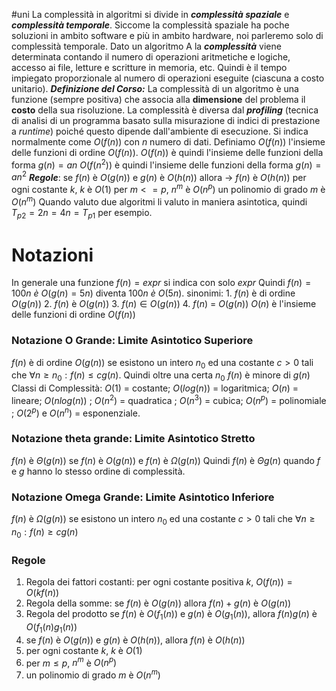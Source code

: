 #uni 
La complessità in algoritmi si divide in ___complessità spaziale___ e ___complessità temporale___. Siccome la complessità spaziale ha poche soluzioni in ambito software  e più in ambito hardware, noi parleremo solo di complessità temporale. 
Dato un algoritmo A la ___complessità___ viene determinata contando il numero di operazioni aritmetiche e logiche, accesso ai file, letture e scritture in memoria, etc. 
Quindi è il tempo impiegato proporzionale al numero di operazioni eseguite (ciascuna a costo unitario).
___Definizione del Corso:___
	La complessità di un algoritmo è una funzione (sempre positiva) che associa alla __dimensione__ del problema il __costo__ della sua risoluzione.
La complessità è diversa dal ___profiling___ (tecnica di analisi di un programma basato sulla misurazione di indici di prestazione a _runtime_) poiché questo dipende dall'ambiente di esecuzione. 
Si indica normalmente come $O(f(n))$ con $n$ numero di dati. 
Definiamo $O(f(n))$ l'insieme delle funzioni di ordine $O(f(n))$.
$O(f(n))$ è quindi l'insieme delle funzioni della forma $g(n) = an$ 
$O(f(n^2))$ è quindi l'insieme delle funzioni della forma $g(n) = an^2$ 
___Regole___:
	se $f(n)$ è $O(g(n))$ e $g(n)$ è $O(h(n))$ allora -> $f(n)$ è $O(h(n))$
	per ogni costante $k$, $k$ è $O(1)$ 
	per $m<=p$, $n^m$ è $O(n^p)$ 
	un polinomio di grado $m$ è $O(n^m)$ 
Quando valuto due algoritmi li valuto in maniera asintotica, quindi $T_{p2} = 2n = 4n = T_{p1}$ per esempio.
# Notazioni
In generale una funzione $f(n) = expr$ si indica con solo $expr$ 
Quindi $f(n)=100n \ è \ O(g(n)=5n)$ diventa $100n \ è \ O(5n)$.
sinonimi: 
	1. $f(n)$ è di ordine $O(g(n))$ 
	2. $f(n)$ è $O(g(n))$ 
	3. $f(n) \in O(g(n))$ 
	4. $f(n)$ = $O(g(n))$ 
$O(n)$ è l'insieme delle funzioni di ordine $O(f(n))$ 
### Notazione O Grande: Limite Asintotico Superiore
$f(n)$ è di ordine $O(g(n))$ se esistono un intero $n_0$ ed una costante $c>0$ tali che $\forall n \geq n_0 : f(n) \leq c g(n)$. Quindi oltre una certa $n_0$ $f(n)$ è minore di $g(n)$ 
Classi di Complessità:
	$O(1)$ = costante; $O(log(n))$ = logaritmica; $O(n)$ = lineare; $O(nlog(n))$ ; $O(n^2)$ = quadratica ; $O(n^3)$ = cubica; $O(n^p)$ = polinomiale ; $O(2^p)$ e $O(n^n)$ = esponenziale.
### Notazione theta grande: Limite Asintotico Stretto
$f(n)$ è $\Theta(g(n))$ se $f(n)$ è $O(g(n))$ e $f(n)$  è $\Omega(g(n))$ 
Quindi $f(n)$ è $\Theta g(n)$ quando $f$ e $g$ hanno lo stesso ordine di complessità.
### Notazione Omega Grande: Limite Asintotico Inferiore
$f(n)$ è $\Omega(g(n))$ se esistono un intero $n_0$ ed una costante $c>0$ tali che $\forall n \geq n_0 : f(n) \geq c g(n)$ 

### Regole
1. Regola dei fattori costanti:
	   per ogni costante positiva $k$, $O(f(n)) = O(kf(n))$ 
2. Regola della somme:
	   se $f(n)$ è $O(g(n))$ allora $f(n) + g(n)$ è $O(g(n))$ 
3. Regola del prodotto
	   se $f(n)$ è $O(f_1(n))$ e $g(n)$ è $O(g_1(n))$, allora $f(n)g(n)$ è $O(f_1(n)g_1(n))$ 
4. se $f(n)$ è $O(g(n))$ e $g(n)$ è $O(h(n))$, allora $f(n)$ è $O(h(n))$ 
5. per ogni costante $k$, $k$ è $O(1)$ 
6. per $m \leq p$, $n^m$ è $O(n^p)$ 
7. un polinomio di grado $m$ è $O(n^m)$ 
